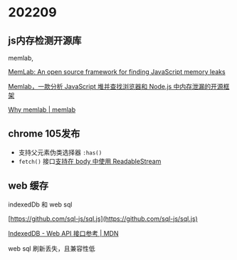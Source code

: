 # 202209

## js内存检测开源库

memlab,

[MemLab: An open source framework for finding JavaScript memory leaks](https://engineering.fb.com/2022/09/12/open-source/memlab/)

[Memlab，一款分析 JavaScript 堆并查找浏览器和 Node.js 中内存泄漏的开源框架](https://www.cnblogs.com/hacker-linner/p/16701248.html)

[Why memlab | memlab](https://facebookincubator.github.io/memlab/docs/intro)

## chrome 105发布

- 支持父元素伪类选择器 `:has()`
- `fetch()` 接口[支持在 body 中使用 ReadableStream](https://link.zhihu.com/?target=https%3A//chromestatus.com/feature/5274139738767360)

## web 缓存

indexedDb 和 web sql 

[https://github.com/sql-js/sql.js](https://github.com/sql-js/sql.js)

[IndexedDB - Web API 接口参考 | MDN](https://developer.mozilla.org/zh-CN/docs/Web/API/IndexedDB_API)

web sql 刷新丢失，且兼容性低

[](https://www.runoob.com/html/html5-web-sql.html)